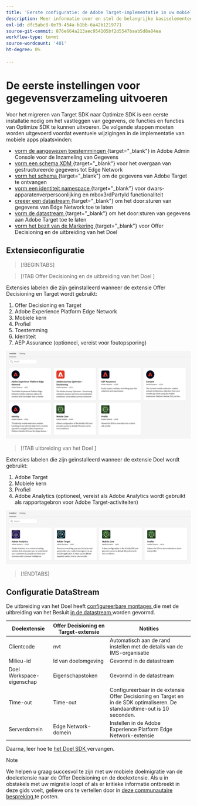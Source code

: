 ```yaml
---
title: 'Eerste configuratie: de Adobe Target-implementatie in uw mobiele app migreren naar de Offer Decisioning- en Target-extensie'
description: Meer informatie over en stel de belangrijke basiselementen in die vereist zijn voor uw Web SDK-implementatie voor het platform
exl-id: dfc5abc8-0e79-454a-b1bb-6a42b1219771
source-git-commit: 876e664a213aec954105bf2d5547baab5d8a84ea
workflow-type: tm+mt
source-wordcount: '401'
ht-degree: 0%

---
```


# De eerste instellingen voor gegevensverzameling uitvoeren

Voor het migreren van Target SDK naar Optimize SDK is een eerste installatie nodig om het vastleggen van gegevens, de functies en functies van Optimize SDK te kunnen uitvoeren. De volgende stappen moeten worden uitgevoerd voordat eventuele wijzigingen in de implementatie van mobiele apps plaatsvinden:

- [ vorm de aangewezen toestemmingen ](https://experienceleague.adobe.com/nl/docs/platform-learn/implement-web-sdk/overview#permissions){target="_blank"} in Adobe Admin Console voor de Inzameling van Gegevens
- [ vorm een schema XDM ](https://experienceleague.adobe.com/nl/docs/platform-learn/implement-mobile-sdk/initial-configuration/create-schema){target="_blank"} voor het overgaan van gestructureerde gegevens tot Edge Network
- [ vorm het schema ](https://experienceleague.adobe.com/nl/docs/platform-learn/implement-mobile-sdk/experience-cloud/target#update-your-schema){target="_blank"} om de gegevens van Adobe Target te ontvangen
- [ vorm een identiteit namespace ](https://experienceleague.adobe.com/nl/docs/platform-learn/implement-mobile-sdk/app-implementation/identity#set-up-a-custom-identity-namespace){target="_blank"} voor dwars-apparatenverpersoonlijking en mbox3rdPartyId functionaliteit
- [ creeer een datastream ](https://experienceleague.adobe.com/nl/docs/platform-learn/implement-mobile-sdk/initial-configuration/create-datastream){target="_blank"} om het door:sturen van gegevens van Edge Network toe te laten
- [ vorm de datastream ](https://experienceleague.adobe.com/nl/docs/platform-learn/implement-mobile-sdk/experience-cloud/target#update-datastream-configuration){target="_blank"} om het door:sturen van gegevens aan Adobe Target toe te laten
- [ vorm het bezit van de Markering ](https://experienceleague.adobe.com/nl/docs/platform-learn/implement-mobile-sdk/experience-cloud/target#install-adobe-journey-optimizer---decisioning-tags-extension){target="_blank"} voor Offer Decisioning en de uitbreiding van het Doel

## Extensieconfiguratie

>[!BEGINTABS]

>[!TAB  Offer Decisioning en de uitbreiding van het Doel ]

Extensies labelen die zijn geïnstalleerd wanneer de extensie Offer Decisioning en Target wordt gebruikt:

1. Offer Decisioning en Target
1. Adobe Experience Platform Edge Network
1. Mobiele kern
1. Profiel
1. Toestemming
1. Identiteit
1. AEP Assurance (optioneel, vereist voor foutopsporing)

![ geïnstalleerde uitbreidingen van de Markering wanneer het gebruiken van de uitbreiding van Offer Decisioning en van het Doel ](assets/tag-extensions-decisioning.png)

>[!TAB  uitbreiding van het Doel ]

Extensies labelen die zijn geïnstalleerd wanneer de extensie Doel wordt gebruikt:

1. Adobe Target
1. Mobiele kern
1. Profiel
1. Adobe Analytics (optioneel, vereist als Adobe Analytics wordt gebruikt als rapportagebron voor Adobe Target-activiteiten)

![ geïnstalleerde uitbreidingen van de Markering wanneer het gebruiken van de uitbreiding van het Doel ](assets/tag-extensions-target.png)

>[!ENDTABS]

## Configuratie DataStream

De uitbreiding van het Doel heeft [ configureerbare montages ](https://developer.adobe.com/client-sdks/solution/adobe-target/#configure-the-target-extension-in-the-data-collection-ui) die met de uitbreiding van het Besluit [ in de datastream ](https://developer.adobe.com/client-sdks/edge/adobe-journey-optimizer-decisioning/#adobe-experience-platform-data-collection-setup) worden gevormd.

| Doelextensie | Offer Decisioning en Target-extensie | Notities |
| --- | --- | --- | 
| Clientcode | nvt | Automatisch aan de rand instellen met de details van de IMS-organisatie |
| Milieu-id | Id van doelomgeving | Gevormd in de datastream |
| Doel Workspace-eigenschap | Eigenschapstoken | Gevormd in de datastream |
| Time-out | Time-out | Configureerbaar in de extensie Offer Decisioning en Target en in de SDK optimaliseren. De standaardtime-out is 10 seconden. |
| Serverdomein | Edge Network-domein | Instellen in de Adobe Experience Platform Edge Network-extensie |

Daarna, leer hoe te [ het Doel SDK ](replace-sdk.md) vervangen.

>[!NOTE]
>
>We helpen u graag succesvol te zijn met uw mobiele doelmigratie van de doelextensie naar de Offer Decisioning en de doelextensie. Als u in obstakels met uw migratie loopt of als er kritieke informatie ontbreekt in deze gids voelt, gelieve ons te vertellen door in [ deze communautaire bespreking ](https://experienceleaguecommunities.adobe.com/t5/adobe-experience-platform-data/tutorial-discussion-migrate-adobe-target-to-mobile-sdk-on-edge/m-p/747484#M625) te posten.
